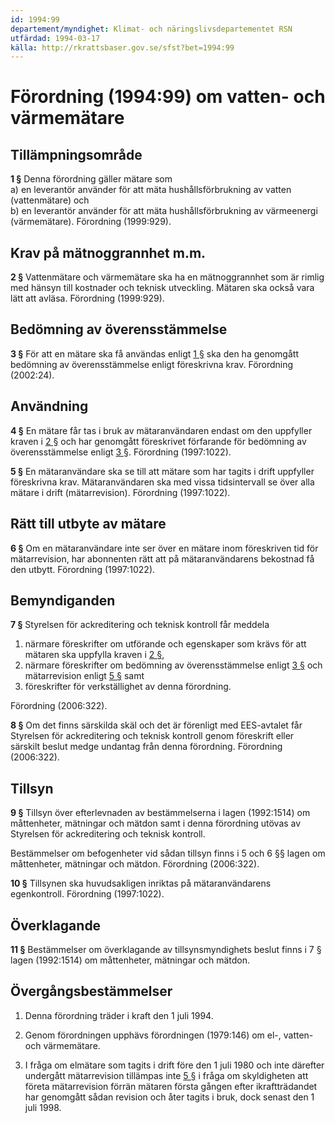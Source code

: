 ```yaml
---
id: 1994:99
departement/myndighet: Klimat- och näringslivsdepartementet RSN
utfärdad: 1994-03-17
källa: http://rkrattsbaser.gov.se/sfst?bet=1994:99
---
```


# Förordning (1994:99) om vatten- och värmemätare

## Tillämpningsområde

**1 §** Denna förordning gäller mätare som  
a) en leverantör använder för att mäta hushållsförbrukning av vatten (vattenmätare) och  
b) en leverantör använder för att mäta hushållsförbrukning av värmeenergi (värmemätare). Förordning (1999:929).

## Krav på mätnoggrannhet m.m.

**2 §** Vattenmätare och värmemätare ska ha en mätnoggrannhet som är rimlig med hänsyn till kostnader och teknisk utveckling. Mätaren ska också vara lätt att avläsa. Förordning (1999:929).

## Bedömning av överensstämmelse

**3 §** För att en mätare ska få användas enligt [1 §](#1-§) ska den ha genomgått bedömning av överensstämmelse enligt föreskrivna krav. Förordning (2002:24).

## Användning

**4 §** En mätare får tas i bruk av mätaranvändaren endast om den uppfyller kraven i [2 §](#2-§) och har genomgått föreskrivet förfarande för bedömning av överensstämmelse enligt [3 §](#3-§). Förordning (1997:1022).

**5 §** En mätaranvändare ska se till att mätare som har tagits i drift uppfyller föreskrivna krav. Mätaranvändaren ska med vissa tidsintervall se över alla mätare i drift (mätarrevision). Förordning (1997:1022).

## Rätt till utbyte av mätare

**6 §** Om en mätaranvändare inte ser över en mätare inom föreskriven tid för mätarrevision, har abonnenten rätt att på mätaranvändarens bekostnad få den utbytt. Förordning (1997:1022).

## Bemyndiganden

**7 §** Styrelsen för ackreditering och teknisk kontroll får meddela

1. närmare föreskrifter om utförande och egenskaper som krävs för att mätaren ska uppfylla kraven i [2 §](#2-§),
2. närmare föreskrifter om bedömning av överensstämmelse enligt [3 §](#3-§) och mätarrevision enligt [5 §](#5-§) samt
3. föreskrifter för verkställighet av denna förordning.

Förordning (2006:322).

**8 §** Om det finns särskilda skäl och det är förenligt med EES-avtalet får Styrelsen för ackreditering och teknisk kontroll genom föreskrift eller särskilt beslut medge undantag från denna förordning. Förordning (2006:322).

## Tillsyn

**9 §** Tillsyn över efterlevnaden av bestämmelserna i lagen (1992:1514) om måttenheter, mätningar och mätdon samt i denna förordning utövas av Styrelsen för ackreditering och teknisk kontroll.

Bestämmelser om befogenheter vid sådan tillsyn finns i 5 och 6 §§ lagen om måttenheter, mätningar och mätdon. Förordning (2006:322).

**10 §** Tillsynen ska huvudsakligen inriktas på mätaranvändarens egenkontroll. Förordning (1997:1022).

## Överklagande

**11 §** Bestämmelser om överklagande av tillsynsmyndighets beslut finns i 7 § lagen (1992:1514) om måttenheter, mätningar och mätdon.

## Övergångsbestämmelser

1. Denna förordning träder i kraft den 1 juli 1994.

2. Genom förordningen upphävs förordningen (1979:146) om el-, vatten- och värmemätare.

3. I fråga om elmätare som tagits i drift före den 1 juli 1980 och inte därefter undergått mätarrevision tillämpas inte [5 §](#5-§) i fråga om skyldigheten att företa mätarrevision förrän mätaren första gången efter ikraftträdandet har genomgått sådan revision och åter tagits i bruk, dock senast den 1 juli 1998.